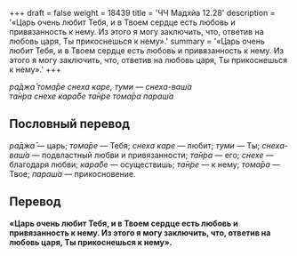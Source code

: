 +++
draft = false
weight = 18439
title = 'ЧЧ Мадхйа 12.28'
description = '«Царь очень любит Тебя, и в Твоем сердце есть любовь и привязанность к нему. Из этого я могу заключить, что, ответив на любовь царя, Ты прикоснешься к нему».'
summary = '«Царь очень любит Тебя, и в Твоем сердце есть любовь и привязанность к нему. Из этого я могу заключить, что, ответив на любовь царя, Ты прикоснешься к нему».'
+++

_ра̄джа̄ тома̄ре снеха каре, туми — снеха-ваш́а  
та̄н̇ра снехе кара̄бе та̄н̇ре тома̄ра параш́а_

## Пословный перевод

_ра̄джа̄_ — царь; _тома̄ре_ — Тебя; _снеха_ _каре_ — любит; _туми_ — Ты; _снеха_\-_ваш́а_ — подвластный любви и привязанности; _та̄н̇ра_ — его; _снехе_ — благодаря любви; _кара̄бе_ — осуществишь; _та̄н̇ре_ — к нему; _тома̄ра_ — Твое; _параш́а_ — прикосновение.

## Перевод

**«Царь очень любит Тебя, и в Твоем сердце есть любовь и привязанность к нему. Из этого я могу заключить, что, ответив на любовь царя, Ты прикоснешься к нему».**
